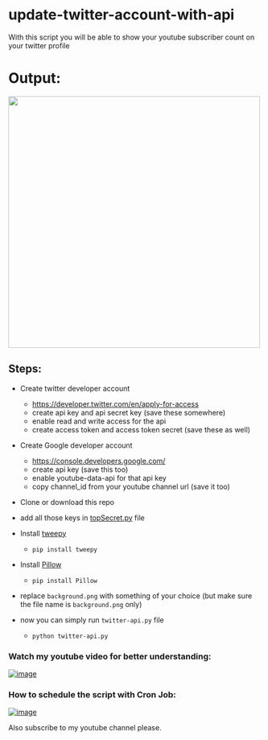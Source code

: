 # update-twitter-account-with-api

With this script you will be able to show your youtube subscriber count on your twitter profile 
# Output:
<a href="https://twitter.com/beyou7060"><img height="500" src="https://user-images.githubusercontent.com/30652896/132672481-19761025-2647-4875-a67f-7d3445adb42e.png"></a>

## Steps:
- Create twitter developer account
    - https://developer.twitter.com/en/apply-for-access
    - create api key and api secret key (save these somewhere)
    - enable read and write access for the api
    - create access token and access token secret (save these as well)

- Create Google developer account
    - https://console.developers.google.com/
    - create api key (save this too)
    - enable youtube-data-api for that api key
    - copy channel_id from your youtube channel url (save it too)

- Clone or download this repo
- add all those keys in [topSecret.py](https://github.com/Google987/update-twitter-account-with-api/blob/master/topSecret.py) file

- Install [tweepy](https://docs.tweepy.org/en/stable/)
    - `pip install tweepy`
- Install [Pillow](https://pypi.org/project/Pillow/)
    - `pip install Pillow`

- replace `background.png` with something of your choice (but make sure the file name is `background.png` only)

- now you can simply run `twitter-api.py` file
    - `python twitter-api.py`

### Watch my youtube video for better understanding:

[![image](https://user-images.githubusercontent.com/30652896/131312839-2608398c-161a-40de-b5ef-5617c49bbdc8.png)](https://youtu.be/4PExr-7kWL8)

### How to schedule the script with Cron Job:

[![image](https://user-images.githubusercontent.com/30652896/131313040-b1c5279a-6294-44f1-9550-a818db264bb7.png)](https://youtu.be/mgehiL73_B0)


Also subscribe to my youtube channel please. 
